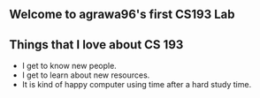 ## Welcome to agrawa96's first CS193 Lab

## Things that I love about CS 193
- I get to know new people.
- I get to learn about new resources.
- It is kind of happy computer using time after a hard study time. 
